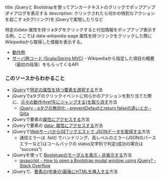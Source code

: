 title: jQueryと Bootstrapを使ってアンカーテキストのクリックでポップアップダイアログを表示する
description: クリックされたら何かの特別なアクションを起こす aタグ(リンク)を jQueryで実現したりなど

特定のdata-属性を持つ aタグをクリックすると付加情報をポップアップ表示する例。ここでは data-wikipedia-page 属性を持つリンクをクリックした際に Wikipediaから取得した情報を表示する。

- [動作例](${contextRoot}/wikipedia.html)
- [サーバ側コード (Scala/Spring MVC)](${contextRoot}/src/examples/scala/com/walbrix/spring/WikipediaRequestHandler.scala) - Wikipediaから指定した項目の概要（最初の段落）をもらってくるAPI

### このソースからわかること

- <a href="#" data-wikipedia-page="JQuery">jQuery</a>で[特定の属性を持つ要素を選択する](https://api.jquery.com/has-attribute-selector/)方法
- jQueryでaタグのクリックイベントに何らかのアクションを割り当てた際に、[元々の動作(href先にジャンプする)を取り消す](http://api.jquery.com/event.preventdefault/)方法
    - [jQuery - aタグの無効化 - preventDefaultとreturn falseの違いとか - Qiita](http://qiita.com/mwtonbel/items/f3c6e2373c348ea74b19)
- jQueryで要素の[属性にアクセスする](https://api.jquery.com/attr/)方法
- jQueryで要素の [data- 属性にアクセスする](https://api.jquery.com/data/)方法
- jQueryで[WebサーバからGETリクエストで JSONデータを取得する](http://api.jquery.com/jquery.getjson/)方法
    - 通信エラーは .fail() でハンドリング、高レベルのエラー(JSONのパースエラーなど)はコールバックの status文字列で判定(成功の場合は "success")
- jQueryを使って [Bootstrapのモーダルを表示・非表示する](http://getbootstrap.com/javascript/#js-programmatic-api)方法
    - [javascript - How to open a Bootstrap modal window using jQuery? - Stack Overflow](http://stackoverflow.com/questions/13183630/how-to-open-a-bootstrap-modal-window-using-jquery)
- jQueryで、[要素の(中身の)最後にHTMLを挿入する](http://api.jquery.com/append/)方法
